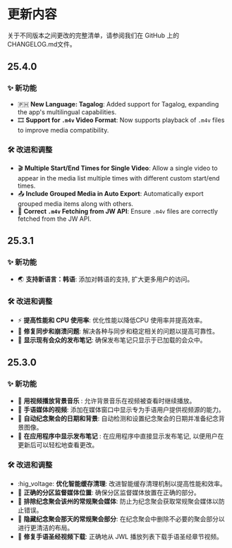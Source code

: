 <!-- markdownlint-disable no-duplicate-heading -->

# 更新内容

关于不同版本之间更改的完整清单，请参阅我们在 GitHub 上的 CHANGELOG.md文件。

## 25.4.0

### ✨ 新功能

- 🇵🇭 **New Language: Tagalog**: Added support for Tagalog, expanding the app's multilingual capabilities.
- 🎞 **Support for `.m4v` Video Format**: Now supports playback of `.m4v` files to improve media compatibility.

### 🛠️ 改进和调整

- 🎬 **Multiple Start/End Times for Single Video**: Allow a single video to appear in the media list multiple times with different custom start/end times.
- 📤 **Include Grouped Media in Auto Export**: Automatically export grouped media items along with others.
- 📡 **Correct `.m4v` Fetching from JW API**: Ensure `.m4v` files are correctly fetched from the JW API.

## 25.3.1

### ✨ 新功能

- 🌏 **支持新语言：韩语**: 添加对韩语的支持, 扩大更多用户的访问。

### 🛠️ 改进和调整

- ⚡ **提高性能和 CPU 使用率**: 优化性能以降低CPU 使用率并提高效率。
- 🔄  **修复同步和崩溃问题**: 解决各种与同步和稳定相关的问题以提高可靠性。
- 📜 **显示现有会众的发布笔记**: 确保发布笔记只显示于已加载的会众中。

## 25.3.0

### ✨ 新功能

- 🎵 **用视频播放背景音乐** : 允许背景音乐在视频被查看时继续播放。
- 🎥 **手语媒体的视频**: 添加在媒体窗口中显示专为手语用户提供视频源的能力。
- 📅 **自动纪念聚会的日期和背景**: 自动检测和设置纪念聚会的日期并准备纪念背景图像。
- 📜 **在应用程序中显示发布笔记** : 在应用程序中直接显示发布笔记, 以便用户在更新后可以轻松地查看更改。

### 🛠️ 改进和调整

- :hig_voltage: **优化智能缓存清理**: 改进智能缓存清理机制以提高性能和效率。
- 📂 **正确的分区监督媒体位置**: 确保分区监督媒体放置在正确的部分。
- 📅 **排除纪念聚会该州的常规聚会媒体**: 防止为纪念聚会获取常规聚会媒体以防止错误。
- 📅 **隐藏纪念聚会那天的常规聚会部分**: 在纪念聚会中删除不必要的聚会部分以进行更清洁的布局。
- 📖 **修复手语圣经视频下载**: 正确地从 JWL 播放列表下载手语圣经章节视频。
